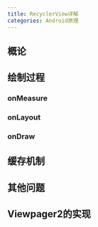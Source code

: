 ```yaml
---
title: RecyclerView详解
categories: Android原理
---
```


## 概论



## 绘制过程

### onMeasure

### onLayout

### onDraw

## 缓存机制

## 其他问题

## Viewpager2的实现

